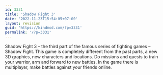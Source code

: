 ```yaml
---
id: 3331
title: 'Shadow Fight 3'
date: '2022-11-23T15:54:05+07:00'
layout: revision
guid: 'https://kindmod.com/?p=3331'
permalink: '/?p=3331'
---
```


Shadow Fight 3 – the third part of the famous series of fighting games – Shadow Fight. This game is completely different from the past parts, a new 3D graphics, new characters and locations. Do missions and quests to train your warrior, arm and forward to new battles. In the game there is multiplayer, make battles against your friends online.
